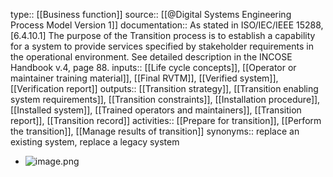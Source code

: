type:: [[Business function]]
source:: [[@Digital Systems Engineering Process Model Version 1]]
documentation:: As stated in ISO/IEC/IEEE 15288, [6.4.10.1] The purpose of the Transition process is to establish a capability for a system to provide services specified by stakeholder requirements in the operational environment.  See detailed description in the INCOSE Handbook v.4, page 88.
inputs:: [[Life cycle concepts]], [[Operator or maintainer training material]], [[Final RVTM]], [[Verified system]], [[Verification report]]
outputs:: [[Transition strategy]], [[Transition enabling system requirements]], [[Transition constraints]], [[Installation procedure]], [[Installed system]], [[Trained operators and maintainers]], [[Transition report]], [[Transition record]]
activities:: [[Prepare for transition]], [[Perform the transition]], [[Manage results of transition]]
synonyms:: replace an existing system, replace a legacy system

- ![image.png](../assets/image_1689442152014_0.png)
